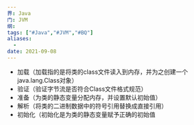```yaml
---
界: Java
门: JVM
纲: 
tags: ["#Java","#JVM","#BQ"]
aliases:
  - 
date: 2021-09-08
---
```


-   加载（加载指的是将类的class文件读入到内存，并为之创建一个java.lang.Class对象）
-   验证（验证字节流是否符合Class文件格式规范）
-   准备（为类的静态变量分配内存，并设置默认初始值）
-   解析（将类的二进制数据中的符号引用替换成直接引用）
-   初始化（初始化是为类的静态变量赋予正确的初始值